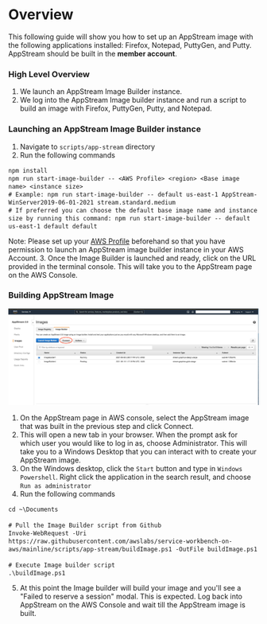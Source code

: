 # Overview

This following guide will show you how to set up an AppStream image with the following applications installed: Firefox, Notepad, PuttyGen, and Putty. AppStream should be built in the **member account**. 

### High Level Overview
1. We launch an AppStream Image Builder instance.
2. We log into the AppStream Image builder instance and run a script to build an image with Firefox, PuttyGen, Putty, and Notepad.


### Launching an AppStream Image Builder instance
1. Navigate to `scripts/app-stream` directory
2. Run the following commands
```
npm install
npm run start-image-builder -- <AWS Profile> <region> <Base image name> <instance size>
# Example: npm run start-image-builder -- default us-east-1 AppStream-WinServer2019-06-01-2021 stream.standard.medium
# If preferred you can choose the default base image name and instance size by running this command: npm run start-image-builder -- default us-east-1 default default 
```
Note: Please set up your [AWS Profile](https://docs.aws.amazon.com/cli/latest/userguide/cli-configure-profiles.html) beforehand so that you have permission to launch an AppStream image builder instance in your AWS Account.
3. Once the Image Builder is launched and ready, click on the URL provided in the terminal console. This will take you to the AppStream page on the AWS Console.

### Building AppStream Image
![Image Builder Screenshot](./screenshots/ImageBuilderSelector.png)
1. On the AppStream page in AWS console, select the AppStream image that was built in the previous step and click Connect. 
2. This will open a new tab in your browser. When the prompt ask for which user you would like to log in as, choose Administrator. This will take you to a Windows Desktop that you can interact with to create your AppStream image. 
3. On the Windows desktop, click the `Start` button and type in `Windows Powershell`. Right click the application in the search result, and choose `Run as administrator`
4. Run the following commands
```
cd ~\Documents

# Pull the Image Builder script from Github
Invoke-WebRequest -Uri https://raw.githubusercontent.com/awslabs/service-workbench-on-aws/mainline/scripts/app-stream/buildImage.ps1 -OutFile buildImage.ps1

# Execute Image builder script
.\buildImage.ps1
```

5. At this point the Image builder will build your image and you'll see a "Failed to reserve a session" modal. This is expected. Log back into AppStream on the AWS Console and wait till the AppStream image is built.